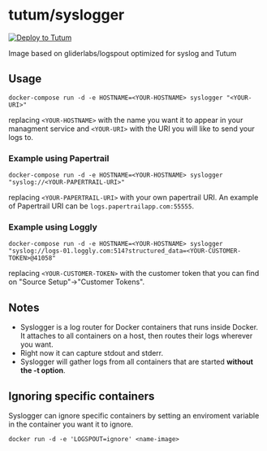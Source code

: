 # tutum/syslogger

[![Deploy to Tutum](https://s.tutum.co/deploy-to-tutum.svg)](https://dashboard.tutum.co/stack/deploy/)

Image based on gliderlabs/logspout optimized for syslog and Tutum

## Usage

    docker-compose run -d -e HOSTNAME=<YOUR-HOSTNAME> syslogger "<YOUR-URI>"

replacing `<YOUR-HOSTNAME>` with the name you want it to appear in your managment service and `<YOUR-URI>` with the URI you will like to send your logs to.

### Example using Papertrail

    docker-compose run -d -e HOSTNAME=<YOUR-HOSTNAME> syslogger "syslog://<YOUR-PAPERTRAIL-URI>"

replacing `<YOUR-PAPERTRAIL-URI>` with your own papertrail URI. An example of Papertrail URI can be `logs.papertrailapp.com:55555`.

### Example using Loggly

    docker-compose run -d -e HOSTNAME=<YOUR-HOSTNAME> syslogger "syslog://logs-01.loggly.com:514?structured_data=<YOUR-CUSTOMER-TOKEN>@41058"

replacing `<YOUR-CUSTOMER-TOKEN>` with the customer token that you can find on "Source Setup"->"Customer Tokens".

## Notes

* Syslogger is a log router for Docker containers that runs inside Docker. It attaches to all containers on a host, then routes their logs wherever you want. 
* Right now it can capture stdout and stderr.
* Syslogger will gather logs from all containers that are started **without the -t option**.

## Ignoring specific containers

Syslogger can ignore specific containers by setting an enviroment variable in the container you want it to ignore.

    docker run -d -e 'LOGSPOUT=ignore' <name-image>